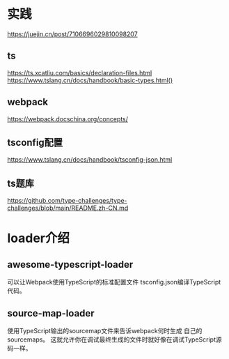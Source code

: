 # 实践
https://juejin.cn/post/7106696029810098207
## ts
https://ts.xcatliu.com/basics/declaration-files.html
https://www.tslang.cn/docs/handbook/basic-types.html()
## webpack
https://webpack.docschina.org/concepts/

## tsconfig配置 
https://www.tslang.cn/docs/handbook/tsconfig-json.html

## ts题库
https://github.com/type-challenges/type-challenges/blob/main/README.zh-CN.md

# loader介绍
 ## awesome-typescript-loader
 可以让Webpack使用TypeScript的标准配置文件 tsconfig.json编译TypeScript代码。 
 ## source-map-loader
 使用TypeScript输出的sourcemap文件来告诉webpack何时生成 自己的sourcemaps。 这就允许你在调试最终生成的文件时就好像在调试TypeScript源码一样。